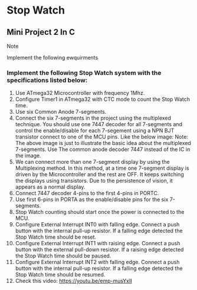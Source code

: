 # Stop Watch
## Mini Project 2 In C 

> [!NOTE]
> Implement the following ewquirments

### Implement the following Stop Watch system with the specifications listed below:
1. Use ATmega32 Microcontroller with frequency 1Mhz.
1. Configure Timer1 in ATmega32 with CTC mode to count the Stop Watch time.
1. Use six Common Anode 7-segments.
1. Connect the six 7-segments in the project using the multiplexed technique. You 
should use one 7447 decoder for all 7-segments and control the enable/disable for 
each 7-segement using a NPN BJT transistor connect to one of the MCU pins. Like the 
below image:
Note: The above image is just to illustrate the basic idea about the multiplexed
7-segments. Use The common anode decoder 7447 instead of the IC in the image.
5. We can connect more than one 7-segment display by using the Multiplexing method. In 
this method, at a time one 7-segment display is driven by the Microcontroller and the rest 
are OFF. It keeps switching the displays using transistors. Due to the persistence of vision, 
it appears as a normal display.
6. Connect 7447 decoder 4-pins to the first 4-pins in PORTC.
7. Use first 6-pins in PORTA as the enable/disable pins for the six 7-segments.
8. Stop Watch counting should start once the power is connected to the MCU.
9. Configure External Interrupt INT0 with falling edge. Connect a push button with the 
internal pull-up resistor. If a falling edge detected the Stop Watch time should be
reset.
10. Configure External Interrupt INT1 with raising edge. Connect a push button with the 
external pull-down resistor. If a raising edge detected the Stop Watch time should be
paused.
11. Configure External Interrupt INT2 with falling edge. Connect a push button with the 
internal pull-up resistor. If a falling edge detected the Stop Watch time should be
resumed.
12. Check this video: https://youtu.be/emp-musYxII
